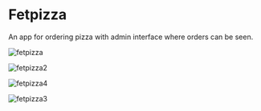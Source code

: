 # Fetpizza

An app for ordering pizza with admin interface where orders can be seen.

![fetpizza](https://github.com/KristijanTop/fetpizza/assets/75444130/03c6d480-19a9-4052-a6de-6e9d481eb6ef)

![fetpizza2](https://github.com/KristijanTop/fetpizza/assets/75444130/dc7d5cf4-a7f8-414f-854e-5d4fb16188df)

![fetpizza4](https://github.com/KristijanTop/fetpizza/assets/75444130/8653accb-0af6-40ca-9654-f8b393f97dda)

![fetpizza3](https://github.com/KristijanTop/fetpizza/assets/75444130/e0c7d2b1-e196-4f80-b13a-847d23102b7e)

